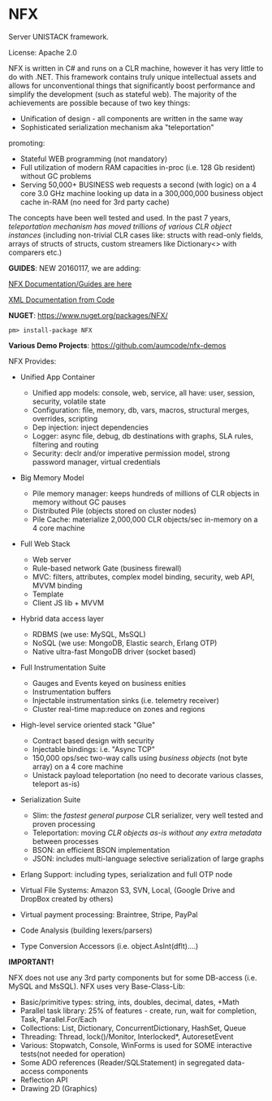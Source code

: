 # NFX
Server UNISTACK framework.

License: Apache 2.0

NFX is written in C# and runs on a CLR machine, however it has very little to do with .NET.
This framework contains truly unique intellectual assets and allows for unconventional things
that significantly boost performance and simplify the development (such as stateful web). 
The majority of the achievements are possible because of two key things:

* Unification of design - all components are written in the same way
* Sophisticated serialization mechanism aka "teleportation"

promoting:

* Stateful WEB programming (not mandatory)
* Full utilization of modern RAM capacities in-proc (i.e. 128 Gb resident) without GC problems 
* Serving 50,000+ BUSINESS web requests a second (with logic) on a 4 core 3.0 GHz machine 
  looking up data in a 300,000,000 business object cache in-RAM (no need for 3rd party cache)

The concepts have been well tested and used. In the past 7 years, *teleportation mechanism has 
moved trillions of various CLR object instances* (including non-trivial CLR cases like: structs with
 read-only fields, arrays of structs of structs, custom streamers like Dictionary<> with comparers etc.)



**GUIDES**:
NEW 20160117, we are adding:

 [NFX Documentation/Guides are here](Guides/README.md)
 
 [XML Documentation from Code](https://aumcode.github.io/documentation)

 
**NUGET**:
 https://www.nuget.org/packages/NFX/
 
 `pm> install-package NFX`

**Various Demo Projects**:
 https://github.com/aumcode/nfx-demos

 
 
NFX Provides:

* Unified App Container
  - Unified app models: console, web, service, all have: user, session, security, volatile state
  - Configuration: file, memory, db, vars, macros, structural merges, overrides, scripting
  - Dep injection: inject dependencies
  - Logger: async file, debug, db destinations with graphs, SLA rules, filtering and routing
  - Security: declr and/or imperative permission model, strong password manager, virtual credentials 
  
* Big Memory Model 
  - Pile memory manager: keeps hundreds of millions of CLR objects in memory without GC pauses
  - Distributed Pile (objects stored on cluster nodes)
  - Pile Cache: materialize 2,000,000 CLR objects/sec in-memory on a 4 core machine
  
* Full Web Stack
  - Web server
  - Rule-based network Gate (business firewall)
  - MVC: filters, attributes, complex model binding, security, web API, MVVM binding
  - Template
  - Client JS lib + MVVM
  
* Hybrid data access layer
  - RDBMS (we use: MySQL, MsSQL)
  - NoSQL (we use: MongoDB, Elastic search, Erlang OTP)
  - Native ultra-fast MongoDB driver (socket based)
  
* Full Instrumentation Suite
  - Gauges and Events keyed on business enities
  - Instrumentation buffers
  - Injectable instrumentation sinks (i.e. telemetry receiver)
  - Cluster real-time map:reduce on zones and regions
    
* High-level service oriented stack "Glue"
  - Contract based design with security
  - Injectable bindings: i.e. "Async TCP"
  - 150,000 ops/sec two-way calls using *business objects* (not byte array) on a 4 core machine
  - Unistack payload teleportation (no need to decorate various classes, teleport as-is)
  
* Serialization Suite
  - Slim: the *fastest general purpose* CLR serializer, very well tested and proven processing 
  - Teleportation: moving *CLR objects as-is without any extra metadata* between processes
  - BSON: an efficient BSON implementation
  - JSON: includes multi-language selective serialization of large graphs
  
* Erlang Support: including types, serialization and full OTP node
* Virtual File Systems: Amazon S3, SVN, Local, (Google Drive and DropBox created by others)
* Virtual payment processing: Braintree, Stripe, PayPal
* Code Analysis (building lexers/parsers)
* Type Conversion Accessors (i.e. object.AsInt(dflt)....)


**IMPORTANT!**

NFX does not use any 3rd party components but for some DB-access (i.e. MySQL and MsSQL).
NFX uses very Base-Class-Lib:
* Basic/primitive types: string, ints, doubles, decimal, dates, +Math
* Parallel task library: 25% of features - create, run, wait for completion,
  Task, Parallel.For/Each
* Collections: List, Dictionary, ConcurrentDictionary, HashSet, Queue
* Threading: Thread, lock()/Monitor, Interlocked*, AutoresetEvent
* Various: Stopwatch, Console, WinForms is used for SOME interactive tests(not needed for operation)
* Some ADO references (Reader/SQLStatement) in segregated data-access components
* Reflection API
* Drawing 2D (Graphics)
